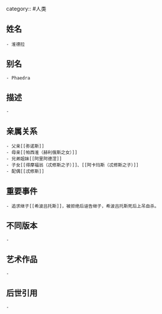 category:: #人类
## 姓名
	- 淮德拉
## 别名
	- Phaedra
## 描述
	-
## 亲属关系
	- 父亲[[弥诺斯]]
	- 母亲[[帕西淮（赫利俄斯之女）]]
	- 兄弟姐妹[[阿里阿德涅]]
	- 子女[[得摩福翁（忒修斯之子）]]、[[阿卡玛斯（忒修斯之子）]]
	- 配偶[[忒修斯]]
## 重要事件
	- 追求继子[[希波吕托斯]]，被拒绝后诬告继子，希波吕托斯死后上吊自杀。
## 不同版本
	-
## 艺术作品
	-
## 后世引用
	-
